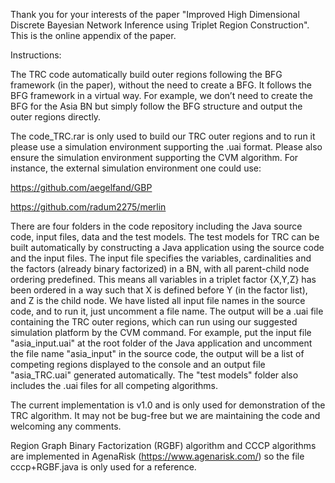 Thank you for your interests of the paper "Improved High Dimensional Discrete Bayesian Network Inference using Triplet Region Construction". This is the online appendix of the paper.

Instructions:

The TRC code automatically build outer regions following the BFG framework (in the paper), without the need to create a BFG. It follows the BFG framework in a virtual way. For example, we don’t need to create the BFG for the Asia BN but simply follow the BFG structure and output the outer regions directly. 

The code_TRC.rar is only used to build our TRC outer regions and to run it please use a simulation environment supporting the .uai format. Please also ensure the simulation environment supporting the CVM algorithm. For instance, the external simulation environment one could use:

https://github.com/aegelfand/GBP

https://github.com/radum2275/merlin

There are four folders in the code repository including the Java source code, input files, data and the test models. The test models for TRC can be built automatically by constructing a Java application using the source code and the input files. The input file specifies the variables, cardinalities and the factors (already binary factorized) in a BN, with all parent-child node ordering predefined. This means all variables in a triplet factor {X,Y,Z} has been ordered in a way such that X is defined before Y (in the factor list), and Z is the child node. We have listed all input file names in the source code, and to run it, just uncomment a file name. The output will be a .uai file containing the TRC outer regions, which can run using our suggested simulation platform by the CVM command.
For example, put the input file "asia_input.uai" at the root folder of the Java application and uncomment the file name "asia_input" in the source code, the output will be a list of competing regions displayed to the console and an output file "asia_TRC.uai" generated automatically. The "test models" folder also includes the .uai files for all competing algorithms.

The current implementation is v1.0 and is only used for demonstration of the TRC algorithm. It may not be bug-free but we are maintaining the code and welcoming any comments.

Region Graph Binary Factorization (RGBF) algorithm and CCCP algorithms are implemented in AgenaRisk (https://www.agenarisk.com/) so the file cccp+RGBF.java is only used for a reference. 
